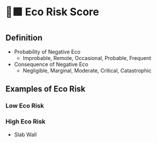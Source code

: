 # 🔷🟩 Eco Risk Score

## Definition

- Probability of Negative Eco
    - Improbable, Remote, Occasional, Probable, Frequent
- Consequence of Negative Eco
    - Negligible, Marginal, Moderate, Critical, Catastrophic

## Examples of Eco Risk

### Low Eco Risk

### High Eco Risk

- Slab Wall
